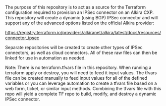 The purpose of this repository is to act as a source for the Terraform configuration required to provision an IPSec connector on an Alkira CXP. This repository will create a dynamic (using BGP) IPSec connector and will support any of the advanced options listed on the official Alkira provider:

https://registry.terraform.io/providers/alkiranet/alkira/latest/docs/resources/connector_ipsec

Separate repositories will be created to create other types of IPSec connectors, as well as cloud connectors. All of these raw files can then be linked for use in automation as needed.

Note: There is no terraform.tfvars file in this repository. When running a terraform apply or destroy, you will need to feed it input values. The tfvars file can be created manually to feed input values for all of the defined variables or you can leverage automation to create a tfvars file based on a web form, ticket, or similar input methods. Combining the tfvars file with this repo will yield a complete TF repo to build, modify, and destroy a dynamic IPSec connector.
